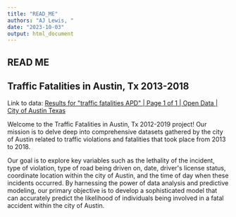 ```yaml
---
title: "READ_ME"
authors: "AJ Lewis, "
date: "2023-10-03"
output: html_document
---
```



## READ ME
## Traffic Fatalities in Austin, Tx 2013-2018
Link to data: [Results for "traffic fatalities APD" | Page 1 of 1 | Open Data | City of Austin Texas](https://data.austintexas.gov/browse?q=traffic%20fatalities%20APD&sortBy=relevance)

Welcome to the Traffic Fatalities in Austin, Tx 2012-2019 project! Our mission is to delve deep into comprehensive datasets gathered by the city of Austin related to traffic violations and fatalities that took place from 2013 to 2018. 

Our goal is to explore key variables such as the lethality of the incident, type of violation, type of road being driven on, date, driver's license status, coordinate location within the city of Austin, and the time of day when these incidents occurred. By harnessing the power of data analysis and predictive modeling, our primary objective is to develop a sophisticated model that can accurately predict the likelihood of individuals being involved in a fatal accident within the city of Austin.


